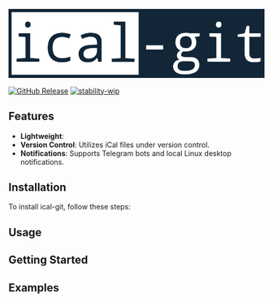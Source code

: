 <p align="center"><img alt="go-srs" src="logo.png"/></p>

[![GitHub Release](https://img.shields.io/badge/built_with-Go-00ADD8.svg?style=flat)]() 
[![stability-wip](https://img.shields.io/badge/stability-WIP-f4d03f.svg?style=flat)]()

## Features

- **Lightweight**:
- **Version Control**: Utilizes iCal files under version control.
- **Notifications**: Supports Telegram bots and local Linux desktop notifications.

## Installation

To install ical-git, follow these steps:

## Usage

## Getting Started


## Examples



